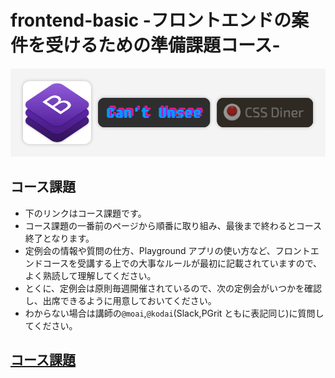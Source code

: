 # frontend-basic -フロントエンドの案件を受けるための準備課題コース-

![top-image](./img/top-image.png)

## コース課題

- 下のリンクはコース課題です。
- コース課題の一番前のページから順番に取り組み、最後まで終わるとコース終了となります。
- 定例会の情報や質問の仕方、Playground アプリの使い方など、フロントエンドコースを受講する上での大事なルールが最初に記載されていますので、よく熟読して理解してください。
- とくに、定例会は原則毎週開催されているので、次の定例会がいつかを確認し、出席できるように用意しておいてください。
- わからない場合は講師の`@moai`,`@kodai`(Slack,PGrit ともに表記同じ)に質問してください。

## [コース課題](https://basic-frontend.4nonome.com/)
